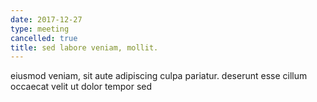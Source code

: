 ```yaml
---
date: 2017-12-27
type: meeting
cancelled: true
title: sed labore veniam, mollit.
---
```

eiusmod veniam, sit aute adipiscing culpa pariatur. deserunt esse cillum occaecat velit ut dolor tempor sed